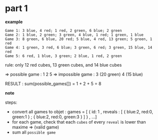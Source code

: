 # part 1

**example**

```
Game 1: 3 blue, 4 red; 1 red, 2 green, 6 blue; 2 green
Game 2: 1 blue, 2 green; 3 green, 4 blue, 1 red; 1 green, 1 blue
Game 3: 8 green, 6 blue, 20 red; 5 blue, 4 red, 13 green; 5 green, 1 red
Game 4: 1 green, 3 red, 6 blue; 3 green, 6 red; 3 green, 15 blue, 14 red
Game 5: 6 red, 1 blue, 3 green; 2 blue, 1 red, 2 green
```

rule: only 12 red cubes, 13 green cubes, and 14 blue cubes

=> possible game : 1 2 5 
=> impossible game : 3 (20 green) 4 (15 blue)

RESULT : sum(possible_games[]) = 1 + 2 + 5 = 8

**note**

steps:
- convert all games to objet :
  games = [
    { id: 1 , 
      reveals : [ { blue:2, red:0, green:1 } ; { blue:2, red:0, green:3 } ]
    } ,
  ...]
- for each game, check that each `cubes` of every `reveal` is lower than maxime => (valid game)
- sum all `possible game`